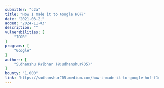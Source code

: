 ```yaml
---
submitter: "c2a"
title: "How I made it to Google HOF?"
date: "2021-03-21"
added: "2024-11-03"
description: ""
vulnerabilities: [
    "IDOR"
]
programs: [
    "Google"
]
authors: [
    "Sudhanshu Rajbhar (@sudhanshur705)"
]
bounty: "1,000"
link: "https://sudhanshur705.medium.com/how-i-made-it-to-google-hof-f1cec85fdb1b"
---
```




